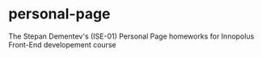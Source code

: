 # personal-page
The Stepan Dementev's (ISE-01) Personal Page homeworks for Innopolus Front-End developement course
